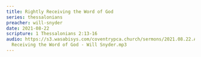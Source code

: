 ```yaml
---
title: Rightly Receiving the Word of God
series: thessalonians
preacher: will-snyder
date: 2021-08-22
scripture: 1 Thessalonians 2:13-16
audio: https://s3.wasabisys.com/coventrypca.church/sermons/2021.08.22.A Rightly
  Receiving the Word of God - Will Snyder.mp3
---
```


